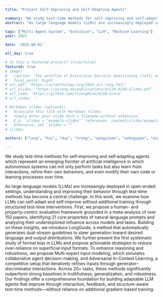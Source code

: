 ```yaml
---
title: "Project Self-Improving and Self-Adapting Agents"

summary: "We study test-time methods for self‑improving and self‑adapting agents which represent an emerging frontier of artificial intelligence in which autonomous systems can not only perform tasks but also learn from interactions, refine their own behaviors, and even modify their own code or learning processes over time."
abstract: "As large language models (LLMs) are increasingly deployed in open-ended settings, understanding and improving their behavior through test-time methods has become a central challenge. In this work, we examine how LLMs can self-adapt and self-improve without additional training through structured test-time interventions. First, we propose a human- and property-centric evaluation framework grounded in a meta-analysis of over 150 papers, identifying 21 core properties of natural language prompts and analyzing their underexplored influence across models and tasks. Building on these insights, we introduce LongGuide, a method that automatically generates dual-stream guidelines to steer generation toward desired language and output distributions. We further present the first systematic study of format bias in LLMs and propose actionable strategies to reduce over-reliance on superficial input formats. To enhance reasoning and robustness, we propose Multi-expert input modeling, which simulates collaborative agent decision-making, and Adversarial In-Context Learning, a competitive setup that iteratively refines inputs through generator–discriminator interactions. Across 20+ tasks, these methods significantly outperform strong baselines in truthfulness, generalization, and robustness. Our findings offer a comprehensive foundation for building adaptable LLM agents that improve through interaction, feedback, and structure-aware test-time methods—without reliance on additional gradient-based training."

tags: ["Multi-Agent System", "Evolution", "LLM", "Machine Learning"]
year: 2025

date: '2025-08-01' 

all_day: true

# Is this a featured project? (true/false)
featured: true
# image:
#   caption: 'The workflow of Discursive Socratic Questioning (left) and the evaluation results (right).'
#   focal_point: Right
# url_pdf: 'https://aclanthology.org/2024.acl-long.341/'
# url_slides: 'https://yisong.me/publications/acl24-DiSQ-Slides.pdf'
# url_code: 'https://github.com/YisongMiao/DiSQ-Score'
# url_video: ''

# Markdown Slides (optional).
#   Associate this talk with Markdown slides.
#   Simply enter your slide deck's filename without extension.
#   E.g. `slides = "example-slides"` references `content/slides/example-slides.md`.
#   Otherwise, set `slides = ""`.
# slides:

authors: ["long", "hai", "duy", "trong", "wangyiwen", "anhnguyen", "min"]

---
```


We study test-time methods for self‑improving and self‑adapting agents which represent an emerging frontier of artificial intelligence in which autonomous systems can not only perform tasks but also learn from interactions, refine their own behaviors, and even modify their own code or learning processes over time.

As large language models (LLMs) are increasingly deployed in open-ended settings, understanding and improving their behavior through test-time methods has become a central challenge. In this work, we examine how LLMs can self-adapt and self-improve without additional training through structured test-time interventions. First, we propose a human- and property-centric evaluation framework grounded in a meta-analysis of over 150 papers, identifying 21 core properties of natural language prompts and analyzing their underexplored influence across models and tasks. Building on these insights, we introduce LongGuide, a method that automatically generates dual-stream guidelines to steer generation toward desired language and output distributions. We further present the first systematic study of format bias in LLMs and propose actionable strategies to reduce over-reliance on superficial input formats. To enhance reasoning and robustness, we propose Multi-expert input modeling, which simulates collaborative agent decision-making, and Adversarial In-Context Learning, a competitive setup that iteratively refines inputs through generator–discriminator interactions. Across 20+ tasks, these methods significantly outperform strong baselines in truthfulness, generalization, and robustness. Our findings offer a comprehensive foundation for building adaptable LLM agents that improve through interaction, feedback, and structure-aware test-time methods—without reliance on additional gradient-based training.